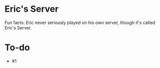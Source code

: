 # Eric's Server
Fun facts: Eric never seriously played on his own server, though it's called Eric's Server. 

# To-do
- #1

